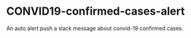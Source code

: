 # CONVID19-confirmed-cases-alert
An auto alert push a slack message about convid-19 confirmed cases.
